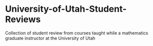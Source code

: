 # University-of-Utah-Student-Reviews
Collection of student review from courses taught while a mathematics graduate instructor at the University of Utah
